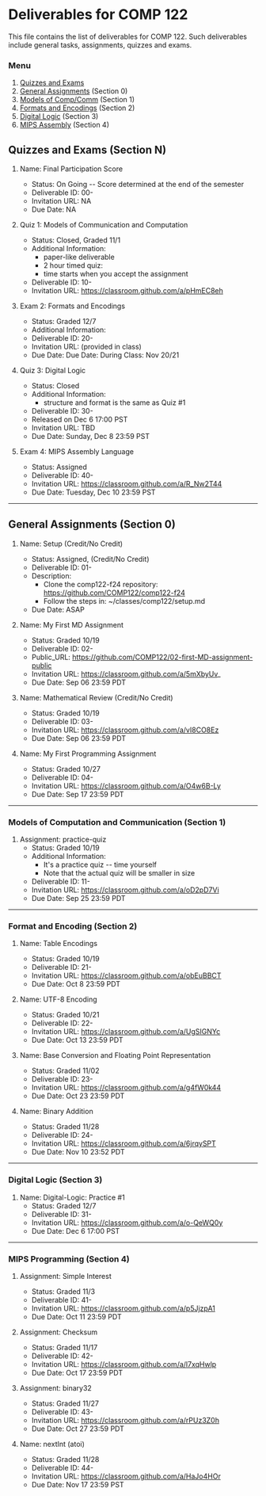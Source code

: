# Deliverables for COMP 122

This file contains the list of deliverables for COMP 122. Such deliverables include general tasks, assignments, quizzes and exams.

### Menu
1. [Quizzes and Exams](#quizzes)
1. [General Assignments](#general) (Section 0)
1. [Models of Comp/Comm](#models) (Section 1)
1. [Formats and Encodings](#formats) (Section 2)
1. [Digital Logic](#digital) (Section 3)
1. [MIPS Assembly](#mips) (Section 4)

<h2 id="quizzes">Quizzes and Exams (Section N)</h2>

1. Name: Final Participation Score
   - Status: On Going -- Score determined at the end of the semester
   - Deliverable ID: 00-
   - Invitation URL: NA
   - Due Date: NA


1. Quiz 1: Models of Communication and Computation
   - Status: Closed, Graded 11/1
   - Additional Information: 
     - paper-like deliverable
     - 2 hour timed quiz: 
     - time starts when you accept the assignment
   - Deliverable ID: 10-
   - Invitation URL: https://classroom.github.com/a/pHmEC8eh

1. Exam 2: Formats and Encodings
   - Status: Graded 12/7
   - Additional Information: 
   - Deliverable ID: 20-
   - Invitation URL: (provided in class)
   - Due Date: Due Date: During Class: Nov 20/21

1. Quiz 3: Digital Logic
   - Status: Closed
   - Additional Information: 
     - structure and format is the same as Quiz #1
   - Deliverable ID: 30-
   - Released on Dec 6 17:00 PST
   - Invitation URL: TBD
   - Due Date: Sunday, Dec 8 23:59 PST

1. Exam 4: MIPS Assembly Language
   - Status: Assigned
   - Deliverable ID: 40-
   - Invitation URL: https://classroom.github.com/a/R_Nw2T44
   - Due Date: Tuesday, Dec 10 23:59 PST


---
<h2 id="general">General Assignments (Section 0)</h2>


1. Name: Setup (Credit/No Credit)
   - Status: Assigned, (Credit/No Credit)
   - Deliverable ID: 01-
   - Description:
     * Clone the comp122-f24 repository: https://github.com/COMP122/comp122-f24
     * Follow the steps in: ~/classes/comp122/setup.md
   - Due Date: ASAP

1. Name: My First MD Assignment
   - Status: Graded 10/19
   - Deliverable ID: 02-
   - Public_URL: https://github.com/COMP122/02-first-MD-assignment-public
   - Invitation URL: https://classroom.github.com/a/5mXbyUv_
   - Due Date: Sep 06 23:59 PDT


1. Name: Mathematical Review (Credit/No Credit)
   - Status: Graded 10/19
   - Deliverable ID: 03-
   - Invitation URL: https://classroom.github.com/a/vI8CO8Ez
   - Due Date: Sep 06 23:59 PDT

1. Name: My First Programming Assignment
   - Status: Graded 10/27
   - Deliverable ID: 04-
   - Invitation URL: https://classroom.github.com/a/O4w6B-Ly
   - Due Date: Sep 17 23:59 PDT

---

<h3 id="models">Models of Computation and Communication (Section 1)</h3>

1. Assignment: practice-quiz
   - Status: Graded 10/19
   - Additional Information: 
     - It's a practice quiz -- time yourself
     - Note that the actual quiz will be smaller in size
   - Deliverable ID: 11-
   - Invitation URL: https://classroom.github.com/a/oD2pD7Vi
   - Due Date: Sep 25 23:59 PDT

---

<h3 id="format">Format and Encoding (Section 2)</h3>

1. Name: Table Encodings
   - Status: Graded 10/19
   - Deliverable ID: 21-
   - Invitation URL: https://classroom.github.com/a/obEuBBCT
   - Due Date: Oct 8 23:59 PDT
   
1. Name: UTF-8 Encoding
   - Status: Graded 10/21
   - Deliverable ID: 22-
   - Invitation URL: https://classroom.github.com/a/UgSIGNYc
   - Due Date: Oct 13 23:59 PDT
    
1. Name: Base Conversion and Floating Point Representation
   - Status: Graded 11/02
   - Deliverable ID: 23-
   - Invitation URL: https://classroom.github.com/a/g4fW0k44
   - Due Date: Oct 23 23:59 PDT
 
1. Name: Binary Addition
   - Status: Graded 11/28
   - Deliverable ID: 24-
   - Invitation URL: https://classroom.github.com/a/6jrqySPT
   - Due Date: Nov 10 23:52 PDT 


---

<h3 id="digital">Digital Logic (Section 3)</h3>

1. Name: Digital-Logic: Practice #1
   - Status: Graded 12/7
   - Deliverable ID: 31-
   - Invitation URL: https://classroom.github.com/a/o-QeWQ0y
   - Due Date: Dec 6 17:00 PST

---
<h3 id="mips">MIPS Programming (Section 4)</h3>

1. Assignment: Simple Interest
   - Status: Graded 11/3
   - Deliverable ID: 41-
   - Invitation URL: https://classroom.github.com/a/p5JjzpA1
   - Due Date: Oct 11 23:59 PDT

1. Assignment: Checksum
   - Status: Graded 11/17
   - Deliverable ID: 42-
   - Invitation URL: https://classroom.github.com/a/l7xqHwlp
   - Due Date: Oct 17 23:59 PDT

1. Assignment: binary32 
   - Status: Graded 11/27
   - Deliverable ID: 43-
   - Invitation URL: https://classroom.github.com/a/rPUz3Z0h
   - Due Date: Oct 27 23:59 PDT

1. Name: nextInt (atoi)
   - Status: Graded 11/28
   - Deliverable ID: 44-
   - Invitation URL: https://classroom.github.com/a/HaJo4HOr
   - Due Date: Nov 17 23:59 PST


